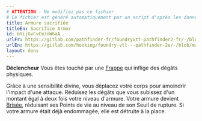 ```yaml
---
# ATTENTION : Ne modifiez pas ce fichier
# Ce fichier est généré automatiquement par un script d'après les données du module Foundry VTT officiel et de sa traduction
title: Armure sacrifiée
titleEn: Sacrifice Armor
id: bYijGvCvCmJnW6aA
urlFr: https://gitlab.com/pathfinder-fr/foundryvtt-pathfinder2-fr/-/blob/master/data/feats/bYijGvCvCmJnW6aA.htm
urlEn: https://gitlab.com/hooking/foundry-vtt---pathfinder-2e/-/blob/master/packs/data/feats.db/sacrifice-armor.json
layout: dons
---
```

**Déclencheur** Vous êtes touché par une [Frappe](../actions/frapper.md) qui inflige des dégâts physiques.

Grâce à une sensibilité divine, vous déplacez votre corps pour amoindrir l'impact d'une attaque. Réduisez les dégâts que vous subissez d'un montant égal à deux fois votre niveau d'armure. Votre armure devient [Brisée](../conditions/brisé.md), réduisant ses Points de vie au niveau de son Seuil de rupture. Si votre armure était déjà endommagée, elle est détruite à la place.
